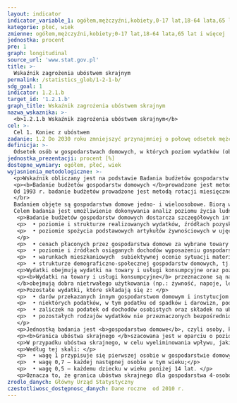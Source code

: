 ```yaml
---
layout: indicator
indicator_variable_1: ogółem,mężczyźni,kobiety,0-17 lat,18-64 lata,65 lat i więcej
kategorie: płeć, wiek
zmienne: ogółem,mężczyźni,kobiety;0-17 lat,18-64 lata,65 lat i więcej
jednostka: procent
pre: 1
graph: longitudinal
source_url: 'www.stat.gov.pl'
title: >-
  Wskaźnik zagrożenia ubóstwem skrajnym
permalink: /statistics_glob/1-2-1-b/
sdg_goal: 1
indicator: 1.2.1.b
target_id: '1.2.1.b'
graph_title: Wskaźnik zagrożenia ubóstwem skrajnym
nazwa_wskaznika: >-
  <b>1.2.1.b Wskaźnik zagrożenia ubóstwem skrajnym</b>
cel: >-
  Cel 1. Koniec z ubóstwem
zadanie: 1.2 Do 2030 roku zmniejszyć przynajmniej o połowę odsetek mężczyzn, kobiet i dzieci, cierpiących z powodu ubóstwa, we wszystkich jego wymiarach określonych zgodnie z krajowymi definicjami
definicja: >-
  Odsetek osób w gospodarstwach domowych, w których poziom wydatków (obejmujących również wartość artykułów otrzymanych bezpłatnie oraz wartość spożycia naturalnego) był niższy od przyjętej granicy ubóstwa.
jednostka_prezentacji: procent [%]
dostepne_wymiary: ogółem, płeć, wiek
wyjasnienia_metodologiczne: >-
  <p>Wskaźnik obliczany jest na podstawie Badania budżetów gospodarstw domowych.</p>
  <p><b>Badanie budżetów gospodarstw domowych </b>prowadzone jest metodą reprezentacyjną, opartą na próbie losowej, która daje możliwość uogólniania z określonym błędem, uzyskanych wyników na wszystkie gospodarstwa domowe w kraju. </br>
  Od 1993 r. badanie budżetów prowadzone jest metodą rotacji miesięcznej, tzn., że w ciągu roku w każdym miesiącu badane są inne gospodarstwa domowe.
  </br>
  Badaniem objęte są gospodarstwa domowe jedno- i wieloosobowe. Biorą w nim również udział gospodarstwa domowe obywateli państw obcych zamieszkujących w Polsce na stałe lub przez dłuższy okres czasu i posługujących się językiem polskim. </br>
  Celem badania jest umożliwienie dokonywania analiz poziomu życia ludności, a także oceny wpływu różnych czynników na kształtowanie się poziomu i zróżnicowania sytuacji bytowej podstawowych grup gospodarstw domowych.</br>
   <p>Badanie budżetów gospodarstw domowych dostarcza szczegółowych informacji o: </p>
   <p>  • poziomie i strukturze realizowanych wydatków, źródłach pozyskiwania towarów i usług;</p>
   <p>  • poziomie spożycia podstawowych artykułów żywnościowych w ujęciu ilościowym oraz w przeliczeniu na wartości energetyczne i składniki odżywcze
   </p>
   <p>  • cenach płaconych przez gospodarstwa domowe za wybrane towary i usługi;</p>
   <p>  • poziomie i źródłach osiąganych dochodów wyposażeniu gospodarstw domowych w dobra trwałego użytku;</p>
   <p>  • warunkach mieszkaniowych  subiektywnej ocenie sytuacji materialnej gospodarstw domowych;</p>
   <p>  • strukturze demograficzno-społecznej gospodarstw domowych, tj. o liczbie, wieku, płci, wykształceniu, niepełnosprawności, aktywności ekonomicznej osób wchodzących w skład badanego gospodarstwa domowego. </p>
   <p>Wydatki obejmują wydatki na towary i usługi konsumpcyjne oraz pozostałe wydatki.</p>
   <p><b>Wydatki na towary i usługi konsumpcyjne</b> przeznaczone są na zaspokojenie potrzeb gospodarstwa domowego. Obejmują one towary zakupione za gotówkę (również przy użyciu karty płatniczej lub kredytowej), na kredyt, otrzymane bezpłatnie oraz spożycie naturalne (towary i usługi konsumpcyjne pobrane na potrzeby gospodarstwa domowego z działalności rolniczej bądź działalności gospodarczej na własny rachunek). <b>Towary konsumpcyjne
   </b>obejmują dobra nietrwałego użytkowania (np.: żywność, napoje, lekarstwa), półtrwałego użytkowania (np.: odzież, książki, zabawki) i trwałego użytkowania (np.: samochody, pralki, lodówki, telewizory).</p>
   <p>Pozostałe wydatki, które składają się z: </p>
   <p>  • darów przekazanych innym gospodarstwom domowym i instytucjom niekomercyjnym, </p>
   <p>  • niektórych podatków, w tym podatku od spadków i darowizn, podatku od nieruchomości, opłaty za wieczyste użytkowanie gruntu, </p>
   <p>  • zaliczek na podatek od dochodów osobistych oraz składek na ubezpieczenia społeczne płaconych samodzielnie przez podatnika, </p>
   <p>  • pozostałych rodzajów wydatków nie przeznaczonych bezpośrednio na cele konsumpcyjne, w tym strat pieniężnych, odszkodowań za wyrządzone szkody.
   </p>
   <p>Jednostką badania jest <b>gospodarstwo domowe</b>, czyli osoby, które są lub nie są ze sobą spokrewnione, mieszkają razem i wspólnie utrzymują się (gospodarstwo wieloosobowe). Gospodarstwo domowe może również tworzyć jedna osoba, która utrzymuje się samodzielnie, bez względu na to, czy mieszka sama, czy z innymi osobami (gospodarstwo jednoosobowe).</p>
   <p><b>Granica ubóstwa skrajnego </b>szacowana jest w oparciu o poziom minimum egzystencji. Poziom ten obliczany jest przez Instytut Pracy i Spraw Socjalnych (IPiSS). Minimum egzystencji uwzględnia jedynie te potrzeby, których zaspokojenie nie może być odłożone w czasie, a konsumpcja niższa od tego poziomu prowadzi do biologicznego wyniszczenia.</p>
   <p>W przypadku ubóstwa skrajnego, w celu wyeliminowania wpływu, jaki na koszty utrzymania gospodarstw domowych wywiera ich skład demograficzny, zarówno przy obliczaniu poziomu wydatków w gospodarstwach domowych, jak i ustalaniu granic ubóstwa, zastosowano tzw. <b>oryginalną skalę ekwiwalentności OECD</b>.
   <p>Według tej skali: </p>
   <p>  • wagę 1 przypisuje się pierwszej osobie w gospodarstwie domowym w wieku 14 lat i więcej;</p>
   <p>  • wagę 0,7 – każdej następnej osobie w tym wieku;</p>
   <p>  • wagę 0,5 – każdemu dziecku w wieku poniżej 14 lat. </p>
   <p>Oznacza to, że granica ubóstwa skrajnego dla gospodarstwa 4-osobowego złożonego z dwóch osób dorosłych i dwojga dzieci jest 2,7 razy wyższa niż dla gospodarstwa 1-osobowego.</p>
zrodlo_danych: Główny Urząd Statystyczny
czestotliwosc_dostępnosc_danych: Dane roczne  od 2010 r.
---
```

